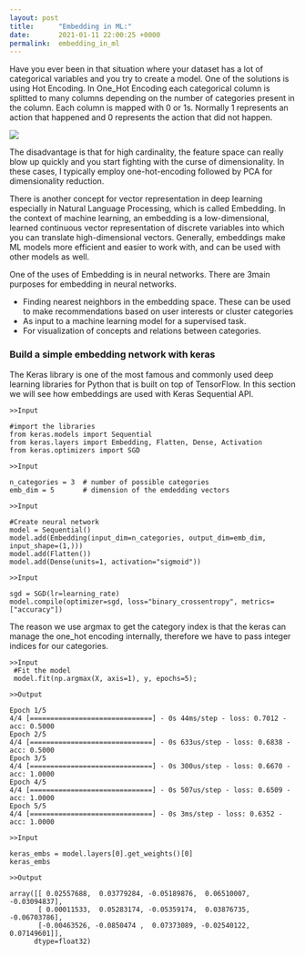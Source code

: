 ```yaml
---
layout: post
title:      "Embedding in ML:"
date:       2021-01-11 22:00:25 +0000
permalink:  embedding_in_ml
---
```



Have you ever been in that situation where your dataset has a lot of categorical variables and you try to create a model. One of the solutions is using Hot Encoding. In One_Hot Encoding each categorical column is splitted to many columns depending on the number of categories present in the column. Each column is mapped with 0 or 1s. Normally 1 represents  an action that happened and 0 represents the action that did not happen.

![](https://cdn.analyticsvidhya.com/wp-content/uploads/2020/08/Screenshot-from-2020-08-12-17-16-03-850x322.png)


The disadvantage is that for high cardinality, the feature space can really blow up quickly and you start fighting with the curse of dimensionality. In these cases, I typically employ one-hot-encoding followed by PCA for dimensionality reduction. 

There is another concept for vector representation in deep learning especially in Natural Language  Processing, which is called Embedding. In the context of machine learning, an embedding is a low-dimensional, learned continuous vector representation of discrete variables into which you can translate high-dimensional vectors. Generally, embeddings make ML models more efficient and easier to work with, and can be used with other models as well.


One of the uses of Embedding is in neural networks. There are 3main purposes for embedding in neural networks.

* Finding nearest neighbors in the embedding space. These can be used to make recommendations based on user interests or cluster categories
* As input to a machine learning model for a supervised task.
* For visualization of concepts and relations between categories.

### Build a simple embedding network with keras
The Keras library is one of the most famous and commonly used deep learning libraries for Python that is built on top of TensorFlow. In this section we will see how embeddings are used with Keras Sequential API.

```
>>Input

#import the libraries
from keras.models import Sequential
from keras.layers import Embedding, Flatten, Dense, Activation
from keras.optimizers import SGD
```

```
>>Input 

n_categories = 3  # number of possible categories
emb_dim = 5       # dimension of the emdedding vectors

```
```
>>Input

#Create neural network
model = Sequential()
model.add(Embedding(input_dim=n_categories, output_dim=emb_dim, input_shape=(1,)))
model.add(Flatten())
model.add(Dense(units=1, activation="sigmoid"))

```

```
>>Input

sgd = SGD(lr=learning_rate)
model.compile(optimizer=sgd, loss="binary_crossentropy", metrics=["accuracy"])

```
The reason we use argmax to get the category index is that the keras can manage the one_hot encoding internally, therefore we have to pass integer indices for our categories.

```
>>Input
 #Fit the model
 model.fit(np.argmax(X, axis=1), y, epochs=5);

```

```
>>Output

Epoch 1/5
4/4 [==============================] - 0s 44ms/step - loss: 0.7012 - acc: 0.5000
Epoch 2/5
4/4 [==============================] - 0s 633us/step - loss: 0.6838 - acc: 0.5000
Epoch 3/5
4/4 [==============================] - 0s 300us/step - loss: 0.6670 - acc: 1.0000
Epoch 4/5
4/4 [==============================] - 0s 507us/step - loss: 0.6509 - acc: 1.0000
Epoch 5/5
4/4 [==============================] - 0s 3ms/step - loss: 0.6352 - acc: 1.0000

```

```
>>Input

keras_embs = model.layers[0].get_weights()[0]
keras_embs

```

```
>>Output

array([[ 0.02557688,  0.03779284, -0.05189876,  0.06510007, -0.03094837],
       [ 0.00011533,  0.05283174, -0.05359174,  0.03876735, -0.06703786],
       [-0.00463526, -0.0850474 ,  0.07373089, -0.02540122,  0.07149601]],
      dtype=float32)


```






